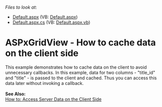 <!-- default file list -->
*Files to look at*:

* [Default.aspx](./CS/WebSite/Default.aspx) (VB: [Default.aspx](./VB/WebSite/Default.aspx))
* [Default.aspx.cs](./CS/WebSite/Default.aspx.cs) (VB: [Default.aspx.vb](./VB/WebSite/Default.aspx.vb))
<!-- default file list end -->
# ASPxGridView - How to cache data on the client side


<p>This example demonstrates how to cache data on the client to avoid unnecessary callbacks. In this example, data for two columns - "title_id" and "title" - is passed to the client and cached. Thus you can access this data later without invoking a callback.<br /><br /><strong>See Also:</strong><br /><a href="https://documentation.devexpress.com/#AspNet/CustomDocument11816">How to: Access Server Data on the Client Side</a> </p>

<br/>


